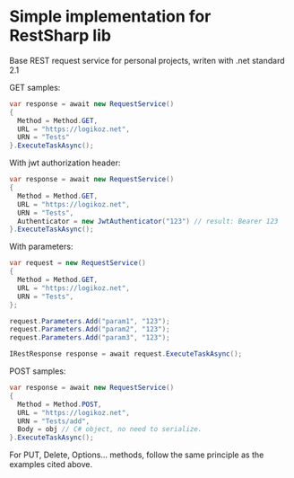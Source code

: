 # Simple implementation for RestSharp lib
Base REST request service for personal projects, writen with .net standard 2.1

GET samples:
```csharp
var response = await new RequestService()
{
  Method = Method.GET,
  URL = "https://logikoz.net",
  URN = "Tests"
}.ExecuteTaskAsync();
```

With jwt authorization header:
```csharp
var response = await new RequestService()
{
  Method = Method.GET,
  URL = "https://logikoz.net",
  URN = "Tests",
  Authenticator = new JwtAuthenticator("123") // result: Bearer 123
}.ExecuteTaskAsync();
```

With parameters:
```csharp
var request = new RequestService()
{
  Method = Method.GET,
  URL = "https://logikoz.net",
  URN = "Tests",
};

request.Parameters.Add("param1", "123");
request.Parameters.Add("param2", "123");
request.Parameters.Add("param3", "123");

IRestResponse response = await request.ExecuteTaskAsync();
```

POST samples:
```csharp
var response = await new RequestService()
{
  Method = Method.POST,
  URL = "https://logikoz.net",
  URN = "Tests/add",
  Body = obj // C# object, no need to serialize.
}.ExecuteTaskAsync();
```

For PUT, Delete, Options... methods, follow the same principle as the examples cited above.
